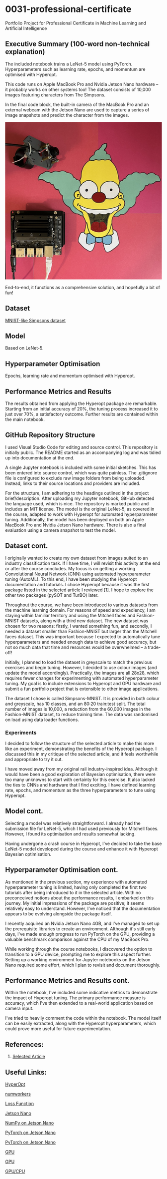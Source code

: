 # 0031-professional-certificate
Portfolio Project for Professional Certificate in Machine Learning and Artificial Intelligence

## Executive Summary (100-word non-technical explanation)
The included notebook trains a LeNet-5 model using PyTorch. Hyperparameters such as learning rate, epochs, and momentum are optimised with Hyperopt.

This code runs on Apple MacBook Pro and Nvidia Jetson Nano hardware – it probably works on other systems too! The dataset consists of 10,000 images featuring characters from The Simpsons.

In the final code block, the built-in camera of the MacBook Pro and an external webcam with the Jetson Nano are used to capture a series of image snapshots and predict the character from the images.

![Physical Setup](jetson-nano-and-camera-and-krusty.jpg)

End-to-end, it functions as a comprehensive solution, and hopefully a bit of fun!

## Dataset
[MNIST-like Simpsons dataset](https://github.com/alvarobartt/simpsons-mnist)

## Model
Based on LeNet-5.

## Hyperparameter Optimisation
Epochs, learning rate and momentum optimised with Hyperopt. 

## Performance Metrics and Results
The results obtained from applying the Hyperopt package are remarkable. Starting from an initial accuracy of 20%, the tuning process increased it to just over 70%, a satisfactory outcome. Further results are contained within the main notebook.

## GitHub Repository Structure
I used Visual Studio Code for editing and source control. This repository is initially public. The README started as an accompanying log and was tidied up into documentation at the end.

A single Jupyter notebook is included with some initial sketches. This has been entered into source control, which was quite painless. The .gitignore file is configured to exclude raw image folders from being uploaded. Instead, links to their source locations and providers are included.

For the structure, I am adhering to the headings outlined in the project brief/description.
After uploading my Jupyter notebook, GitHub detected the language used, which is nice. The repository is marked public and includes an MIT license. The model is the original LeNet-5, as covered in the course, adapted to work with Hyperopt for automated hyperparameter tuning. Additionally, the model has been deployed on both an Apple MacBook Pro and Nvidia Jetson Nano hardware. There is also a final evaluation using a camera snapshot to test the model.

## Dataset cont.
I originally wanted to create my own dataset from images suited to an industry classification task. If I have time, I will revisit this activity at the end or after the course concludes. My focus is on getting a working Convolutional Neural Network (CNN) using automated hyperparameter tuning (AutoML). To this end, I have been studying the Hyperopt documentation and tutorials. I chose Hyperopt because it was the first package listed in the selected article I reviewed [1]. I hope to explore the other two packages (pySOT and TurBO) later.

Throughout the course, we have been introduced to various datasets from the machine learning domain. For reasons of speed and expediency, I am staying within familiar territory and using the Mitchell faces and Fashion-MNIST datasets, along with a third new dataset. The new dataset was chosen for two reasons: firstly, I wanted something fun, and secondly, I needed a dataset smaller than Fashion-MNIST but larger than the Mitchell faces dataset. This was important because I expected to automatically tune hyperparameters and needed enough data to achieve good accuracy, but not so much data that time and resources would be overwhelmed – a trade-off!

Initially, I planned to load the dataset in greyscale to match the previous exercises and begin tuning. However, I decided to use colour images (and update the model accordingly). Practically, the images are all 28x28, which requires fewer changes for experimenting with automated hyperparameter tuning. My goal is to include extensions to Hyperopt and GPU hardware and submit a fun portfolio project that is extensible to other image applications.

The dataset I chose is called Simpsons-MNIST. It is provided in both colour and greyscale, has 10 classes, and an 80:20 train:test split. The total number of images is 10,000, a reduction from the 60,000 images in the Fashion-MNIST dataset, to reduce training time. The data was randomised on load using data loader functions.

### Experiments
I decided to follow the structure of the selected article to make this more like an experiment, demonstrating the benefits of the Hyperopt package. I discussed this in my critique of the selected article, and it feels worthwhile and appropriate to try it out.

I have moved away from my original rail industry-inspired idea. Although it would have been a good exploration of Bayesian optimisation, there were too many unknowns to start with certainty for this exercise. It also lacked the ties to CNNs and hardware that I find exciting. I have defined learning rate, epochs, and momentum as the three hyperparameters to tune using Hyperopt.

## Model cont.
Selecting a model was relatively straightforward. I already had the submission file for LeNet-5, which I had used previously for Mitchell faces. However, I found its optimisation and results somewhat lacking.

Having undergone a crash course in Hyperopt, I've decided to take the base LeNet-5 model developed during the course and enhance it with Hyperopt Bayesian optimisation.

## Hyperparameter Optimisation cont.
As mentioned in the previous section, my experience with automated hyperparameter tuning is limited, having only completed the first two tutorials after being introduced to it in the selected article. With no preconceived notions about the performance results, I embarked on this journey. My initial impressions of the package are positive; it seems relatively easy to understand. However, I've noticed that the documentation appears to be evolving alongside the package itself.

I recently acquired an Nvidia Jetson Nano 4GB, and I've managed to set up the prerequisite libraries to create an environment. Although it's still early days, I've made enough progress to run PyTorch on the GPU, providing a valuable benchmark comparison against the CPU of my MacBook Pro.

While working through the course notebooks, I discovered the option to transition to a GPU device, prompting me to explore this aspect further. Setting up a working environment for Jupyter notebooks on the Jetson Nano required some effort, which I plan to revisit and document thoroughly.

## Performance Metrics and Results cont.
Within the notebook, I've included some indicative metrics to demonstrate the impact of Hyperopt tuning. The primary performance measure is accuracy, which I've then extended to a real-world application based on camera input.

I've tried to heavily comment the code within the notebook. The model itself can be easily extracted, along with the Hyperopt hyperparameters, which could prove more useful for future experimentation.

## References:
1. [Selected Article](https://valohaichirpprod.blob.core.windows.net/papers/duxiaoman.pdf)

## Useful Links:
[HyperOpt](https://github.com/WillKoehrsen/hyperparameter-optimization/blob/master/Introduction%20to%20Bayesian%20Optimization%20with%20Hyperopt.ipynb)

[numworkers](https://discuss.pytorch.org/t/guidelines-for-assigning-num-workers-to-dataloader/813/50)

[Loss Function](https://pytorch.org/tutorials/beginner/introyt/trainingyt.html#loss-function)

[Jetson Nano](https://forums.developer.nvidia.com/t/pytorch-for-jetson/72048)

[NumPy on Jetson Nano](https://github.com/microsoft/vscode-jupyter/wiki/Kernel-crashes-when-using-numpy)

[PyTorch on Jetson Nano](https://pytorch.org/blog/running-pytorch-models-on-jetson-nano/)

[PyTorch on Jetson Nano](https://github.com/dusty-nv/jetson-inference/blob/master/docs/pytorch-transfer-learning.md#mounting=swap)

[GPU](https://developers.redhat.com/learning/learn:openshift-data-science:configure-jupyter-notebook-use-gpus-aiml-modeling/resource/resources:how-examine-gpu-resources-pytorch)

[GPU](https://pytorch.org/tutorials/beginner/blitz/cifar10_tutorial.html#training-on-gpu)

[GPU/CPU](https://stackoverflow.com/questions/77226100/snn-that-works-on-cpu-throws-mismatched-tensor-types-in-nnpack-convolutionoutpu)
